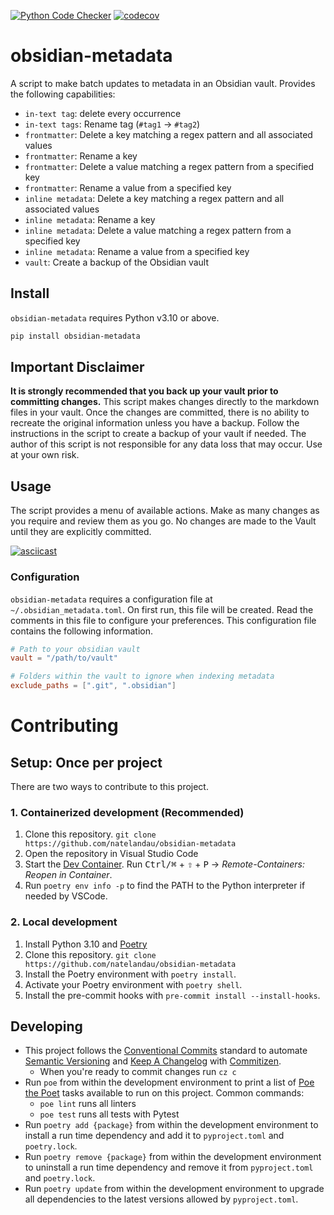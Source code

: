[![Python Code Checker](https://github.com/natelandau/obsidian-metadata/actions/workflows/python-code-checker.yml/badge.svg)](https://github.com/natelandau/obsidian-metadata/actions/workflows/python-code-checker.yml) [![codecov](https://codecov.io/gh/natelandau/obsidian-metadata/branch/main/graph/badge.svg?token=3F2R43SSX4)](https://codecov.io/gh/natelandau/obsidian-metadata)
# obsidian-metadata
A script to make batch updates to metadata in an Obsidian vault.  Provides the following capabilities:

- `in-text tag`: delete every occurrence
- `in-text tags`: Rename tag (`#tag1` -> `#tag2`)
- `frontmatter`: Delete a key matching a regex pattern and all associated values
- `frontmatter`: Rename a key
- `frontmatter`: Delete a value matching a regex pattern from a specified key
- `frontmatter`: Rename a value from a specified key
- `inline metadata`: Delete a key matching a regex pattern and all associated values
- `inline metadata`: Rename a key
- `inline metadata`: Delete a value matching a regex pattern from a specified key
- `inline metadata`: Rename a value from a specified key
- `vault`: Create a backup of the Obsidian vault


## Install
`obsidian-metadata` requires Python v3.10 or above.

```bash
pip install obsidian-metadata
```


## Important Disclaimer
**It is strongly recommended that you back up your vault prior to committing changes.** This script makes changes directly to the markdown files in your vault. Once the changes are committed, there is no ability to recreate the original information unless you have a backup.  Follow the instructions in the script to create a backup of your vault if needed.  The author of this script is not responsible for any data loss that may occur. Use at your own risk.

## Usage
The script provides a menu of available actions. Make as many changes as you require and review them as you go.  No changes are made to the Vault until they are explicitly committed.

[![asciicast](https://asciinema.org/a/553464.svg)](https://asciinema.org/a/553464)


### Configuration
`obsidian-metadata` requires a configuration file at `~/.obsidian_metadata.toml`.  On first run, this file will be created.  Read the comments in this file to configure your preferences.  This configuration file contains the following information.

```toml
# Path to your obsidian vault
vault = "/path/to/vault"

# Folders within the vault to ignore when indexing metadata
exclude_paths = [".git", ".obsidian"]
```



# Contributing

## Setup: Once per project

There are two ways to contribute to this project.

### 1. Containerized development (Recommended)

1. Clone this repository. `git clone https://github.com/natelandau/obsidian-metadata`
2. Open the repository in Visual Studio Code
3. Start the [Dev Container](https://code.visualstudio.com/docs/remote/containers). Run <kbd>Ctrl/⌘</kbd> + <kbd>⇧</kbd> + <kbd>P</kbd> → _Remote-Containers: Reopen in Container_.
4. Run `poetry env info -p` to find the PATH to the Python interpreter if needed by VSCode.

### 2. Local development

1. Install Python 3.10 and [Poetry](https://python-poetry.org)
2. Clone this repository. `git clone https://github.com/natelandau/obsidian-metadata`
3. Install the Poetry environment with `poetry install`.
4. Activate your Poetry environment with `poetry shell`.
5. Install the pre-commit hooks with `pre-commit install --install-hooks`.

## Developing

-   This project follows the [Conventional Commits](https://www.conventionalcommits.org/) standard to automate [Semantic Versioning](https://semver.org/) and [Keep A Changelog](https://keepachangelog.com/) with [Commitizen](https://github.com/commitizen-tools/commitizen).
    -   When you're ready to commit changes run `cz c`
-   Run `poe` from within the development environment to print a list of [Poe the Poet](https://github.com/nat-n/poethepoet) tasks available to run on this project. Common commands:
    -   `poe lint` runs all linters
    -   `poe test` runs all tests with Pytest
-   Run `poetry add {package}` from within the development environment to install a run time dependency and add it to `pyproject.toml` and `poetry.lock`.
-   Run `poetry remove {package}` from within the development environment to uninstall a run time dependency and remove it from `pyproject.toml` and `poetry.lock`.
-   Run `poetry update` from within the development environment to upgrade all dependencies to the latest versions allowed by `pyproject.toml`.
